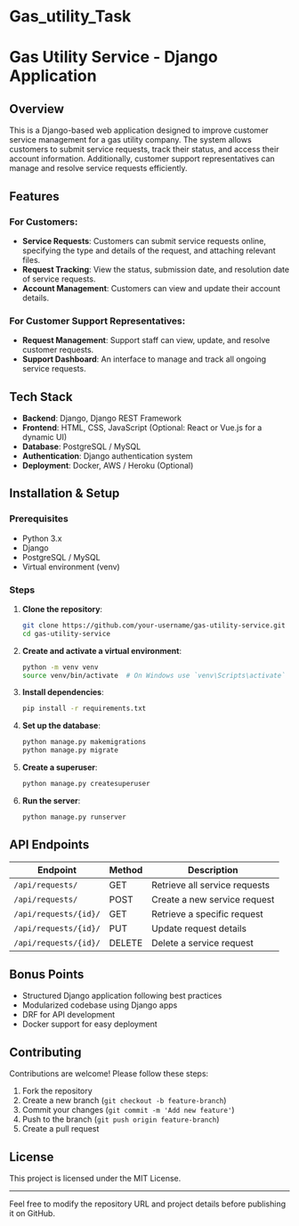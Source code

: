 # Gas_utility_Task

# Gas Utility Service - Django Application

## Overview
This is a Django-based web application designed to improve customer service management for a gas utility company. The system allows customers to submit service requests, track their status, and access their account information. Additionally, customer support representatives can manage and resolve service requests efficiently.

## Features
### For Customers:
- **Service Requests**: Customers can submit service requests online, specifying the type and details of the request, and attaching relevant files.
- **Request Tracking**: View the status, submission date, and resolution date of service requests.
- **Account Management**: Customers can view and update their account details.

### For Customer Support Representatives:
- **Request Management**: Support staff can view, update, and resolve customer requests.
- **Support Dashboard**: An interface to manage and track all ongoing service requests.

## Tech Stack
- **Backend**: Django, Django REST Framework
- **Frontend**: HTML, CSS, JavaScript (Optional: React or Vue.js for a dynamic UI)
- **Database**: PostgreSQL / MySQL
- **Authentication**: Django authentication system
- **Deployment**: Docker, AWS / Heroku (Optional)

## Installation & Setup
### Prerequisites
- Python 3.x
- Django
- PostgreSQL / MySQL
- Virtual environment (venv)

### Steps
1. **Clone the repository**:
   ```bash
   git clone https://github.com/your-username/gas-utility-service.git
   cd gas-utility-service
   ```
2. **Create and activate a virtual environment**:
   ```bash
   python -m venv venv
   source venv/bin/activate  # On Windows use `venv\Scripts\activate`
   ```
3. **Install dependencies**:
   ```bash
   pip install -r requirements.txt
   ```
4. **Set up the database**:
   ```bash
   python manage.py makemigrations
   python manage.py migrate
   ```
5. **Create a superuser**:
   ```bash
   python manage.py createsuperuser
   ```
6. **Run the server**:
   ```bash
   python manage.py runserver
   ```

## API Endpoints
| Endpoint | Method | Description |
|----------|--------|-------------|
| `/api/requests/` | GET | Retrieve all service requests |
| `/api/requests/` | POST | Create a new service request |
| `/api/requests/{id}/` | GET | Retrieve a specific request |
| `/api/requests/{id}/` | PUT | Update request details |
| `/api/requests/{id}/` | DELETE | Delete a service request |

## Bonus Points
- Structured Django application following best practices
- Modularized codebase using Django apps
- DRF for API development
- Docker support for easy deployment

## Contributing
Contributions are welcome! Please follow these steps:
1. Fork the repository
2. Create a new branch (`git checkout -b feature-branch`)
3. Commit your changes (`git commit -m 'Add new feature'`)
4. Push to the branch (`git push origin feature-branch`)
5. Create a pull request

## License
This project is licensed under the MIT License.

---
Feel free to modify the repository URL and project details before publishing it on GitHub.
